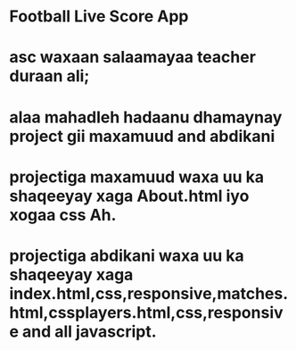 # Football Live Score App

# asc waxaan salaamayaa teacher duraan ali;

# alaa mahadleh hadaanu dhamaynay project gii maxamuud and abdikani

# projectiga maxamuud waxa uu ka shaqeeyay xaga About.html iyo xogaa css Ah.

# projectiga abdikani waxa uu ka shaqeeyay xaga index.html,css,responsive,matches.html,cssplayers.html,css,responsive and all javascript.
